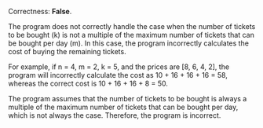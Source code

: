 Correctness: **False**.

The program does not correctly handle the case when the number of tickets to be bought (k) is not a multiple of the maximum number of tickets that can be bought per day (m). In this case, the program incorrectly calculates the cost of buying the remaining tickets.

For example, if n = 4, m = 2, k = 5, and the prices are [8, 6, 4, 2], the program will incorrectly calculate the cost as 10 + 16 + 16 + 16 = 58, whereas the correct cost is 10 + 16 + 16 + 8 = 50.

The program assumes that the number of tickets to be bought is always a multiple of the maximum number of tickets that can be bought per day, which is not always the case. Therefore, the program is incorrect.